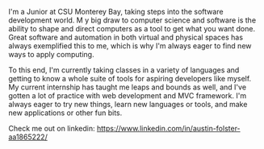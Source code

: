 I'm a Junior at CSU Monterey Bay, taking steps into the software development world. M
y big draw to computer science and software is the ability to shape and direct computers as a tool to get what you want done. 
Great software and automation in both virtual and physical spaces has always exemplified this to me, which is why I'm always eager to find new ways to apply computing.

To this end, I'm currently taking classes in a variety of languages and getting to know a whole suite of tools for aspiring developers like myself. 
My current internship has taught me leaps and bounds as well, and I've gotten a lot of practice with web development and MVC framework. 
I'm always eager to try new things, learn new languages or tools, and make new applications or other fun bits.


Check me out on linkedin: https://www.linkedin.com/in/austin-folster-aa1865222/
<!---
folsterA/folsterA is a ✨ special ✨ repository because its `README.md` (this file) appears on your GitHub profile.
You can click the Preview link to take a look at your changes.
--->
